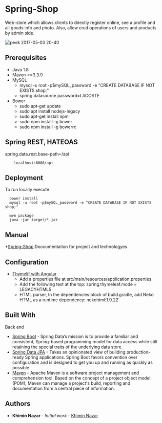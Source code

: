 # Spring-Shop
   Web-store which allows clients to directly register online, see a profile and all goods info and photo. Also, allow crud operations of users and products by admin side.
										

   ![peek 2017-05-03 20-40](https://cloud.githubusercontent.com/assets/16464652/25675664/fd7f389e-3047-11e7-8cca-161b55c95d3d.gif)
 ## Prerequisites
 * Java 1.8
 * Maven >=3.3.9
 * MySQL
    -   mysql -u root -p$mySQL_password -e "CREATE DATABASE IF NOT EXISTS shop;"
    - spring.datasource.password=LACOSTE
 * Bower
    - sudo apt-get update
    - sudo apt install nodejs-legacy
    - sudo apt-get install npm
    - sudo npm install -g bower 
    - sudo npm install -g bowerrc
 
 ## Spring REST, HATEOAS
 spring.data.rest.base-path=/api

        localhost:8080/api
        
 ## Deployment
 To run locally execute
 
      bower install
      mysql -u root -p$mySQL_password -e "CREATE DATABASE IF NOT EXISTS shop;"
      
      mvn package
      java -jar target/*.jar 
      
## Manual
*[Spring-Shop](https://docs.google.com/document/d/1VzACNJqrcfmClpAOLdfmUDOqD2i8JQ0MXS6FjhHFcxU/edit?usp=sharing) Doocumentation for project and technologyes 
## Configuration 
     
  * [Thymelif with Angular](https://teamtreehouse.com/library/using-thymeleaf-to-serve-html)
    - Add a properties file at src/main/resources/application.properties
    - Add the following text at the top:
       spring.thymeleaf.mode = LEGACYHTML5
    - HTML parser, In the dependencies block of build.gradle, add Neko HTML as a runtime dependency:
      nekohtml:1.9.22'  

## Built With
Back end
  * [Spring Boot](https://github.com/spring-projects/spring-data-mongodb) - Spring Data’s mission is to provide a familiar and consistent, Spring-based programming model for data access while still retaining the special traits of the underlying data store. 
  * [Spring Data JPA](https://projects.spring.io/spring-boot/) - Takes an opinionated view of building production-ready Spring applications. Spring Boot favors convention over configuration and is designed to get you up and running as quickly as possible.
  * [Maven](https://maven.apache.org/) - Apache Maven is a software project management and comprehension tool. Based on the concept of a project object model (POM), Maven can manage a project's build, reporting and documentation from a central piece of information.
## Authors
* **Khimin Nazar** - *Initial work* - [Khimin Nazar](https://github.com/naz1719)

